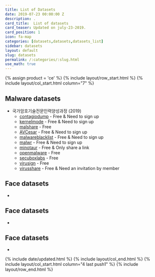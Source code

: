 ```yaml
---
title: List of Datasets
date: 2019-07-23 00:00:00 Z
description: .
card_title:  List of datasets
card_teaser: Updated on july-23-2019.
card_position: 1
icon: fa-map
categories: [datasets,datasets,datasets_list]
sidebar: datasets
layout: default
slug: datasets
permalink: /:categories/:slug.html
use_math: true
---
```


{% assign product = 'ce' %}
{% include layout/row_start.html %}
{% include layout/col_start.html column="7" %}

## Malware datasets
+ 국가암호기술전문인력양성과정 (2019)
  + [contagiodump](http://contagiodump.blogspot.kr/) - Free & Need to sign up
  + [kernelmode](http://www.kernelmode.info/forum/) - Free & Need to sign up
  + [malshare](http://malshare.com/) - Free
  + [AVCesar](https://avcaesar.malware.lu/) - Free & Need to sign up
  + [malwareblacklist](http://www.malwareblacklist.com/) - Free & Need to sign up
  + [malwr](https://malwr.com/) - Free & Need to sign up
  + [minotaur](http://minotauranalysis.com/) - Free & Only share a link
  + [openmalware](http://openmalware.org/) - Free
  + [secuboxlabs](http://secuboxlabs.fr/) - Free
  + [virusign](http://www.virusign.com/) - Free
  + [virusshare](https://virusshare.com/) - Free & Need an invitation by member

## Face datasets
+

## Face datasets
+

## Face datasets
+


{% include date/updated.html %}
{% include layout/col_end.html %}
{% include layout/col_start.html column="4 last push1" %}
{% include layout/row_end.html %}
